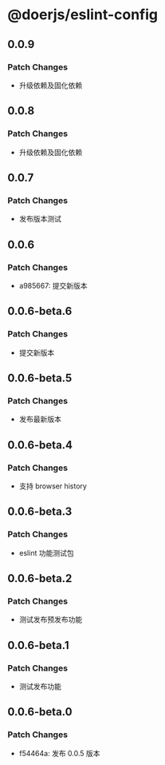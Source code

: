 # @doerjs/eslint-config

## 0.0.9

### Patch Changes

- 升级依赖及固化依赖

## 0.0.8

### Patch Changes

- 升级依赖及固化依赖

## 0.0.7

### Patch Changes

- 发布版本测试

## 0.0.6

### Patch Changes

- a985667: 提交新版本

## 0.0.6-beta.6

### Patch Changes

- 提交新版本

## 0.0.6-beta.5

### Patch Changes

- 发布最新版本

## 0.0.6-beta.4

### Patch Changes

- 支持 browser history

## 0.0.6-beta.3

### Patch Changes

- eslint 功能测试包

## 0.0.6-beta.2

### Patch Changes

- 测试发布预发布功能

## 0.0.6-beta.1

### Patch Changes

- 测试发布功能

## 0.0.6-beta.0

### Patch Changes

- f54464a: 发布 0.0.5 版本
